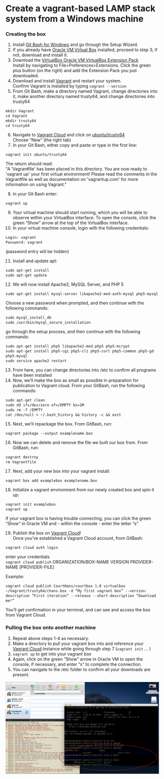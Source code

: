 # Create a vagrant-based LAMP stack system from a Windows machine

### Creating the box

1. Install [Git Bash for Windows](https://gitforwindows.org/) and go through the Setup Wizard.
2. If you already have [Oracle VM Virtual Box](https://www.virtualbox.org) installed, proceed to step 3; if not, download and install it. 
3. Download the [VirtualBox Oracle VM VirtualBox Extension Pack](https://www.virtualbox.org/wiki/Downloads)</br>
Install by navigating to File>Preferences>Extensions. Click the green plus button (on the right) and add the Extension Pack you just downloaded.
4. Download and install [Vagrant](https://www.vagrantup.com/downloads) and restart your system.</br>
Confirm Vagrant is installed by typing</b>
`vagrant --version`</br>
5. From Git Bash, make a directory named Vagrant, change directories into it, make another directory named trusty64, and change directories into trusty64
```
mkdir Vagrant
cd Vagrant
mkdir trusty64
cd trusty64
```
6. Navigate to [Vagrant Cloud](https://app.vagrantup.com/boxes/search) and click on [ubuntu/trusty64](https://app.vagrantup.com/ubuntu/boxes/trusty64)</br>
Choose “New” (the right tab)
7. In your Git Bash, either copy and paste or type in the first line:</br>
```
vagrant init ubuntu/trusty64
```
The return should read:</br>
"A ‘Vagrantfile' has been placed in this directory. You are now ready to 'vagrant up' your first virtual environment! Please read the comments in the Vagrantfile as well as documentation on 'vagrantup.com' for more information on using Vagrant."

8. In your Git Bash enter:
```
vagrant up
```
9. Your virtual machine should start running, which you will be able to observe within your VirtualBox interface. To open the console, click the green “Show” arrow at the top of the VirtualBox interface.
10. In your virtual machine console, login with the following credentials:</br>
```
Login: vagrant
Password: vagrant
```
(password entry will be hidden)</br>

11. Install and update apt:
```
sudo apt-get install
sudo apt-get update
```
12. We will now install Apache2, MySQL Server, and PHP 5
```sudo apt-get install apache2
sudo apt-get install mysql-server libapache2-mod-auth-mysql php5-mysql
```
Choose a new password when prompted, and then continue with the following commands:</br>
```
sudo mysql_install_db
sudo /usr/bin/mysql_secure_installation
```
go through the setup process, and then continue with the following commands:</br>
```
sudo apt-get install php5 libapache2-mod-php5 php5-mcrypt
sudo apt-get install php5-cgi php5-cli php5-curl php5-common php5-gd php5-mysql
sudo service apache2 restart
```
13. From here, you can change directories into /etc to confirm all programs have been installed 
14. Now, we’ll make the box as small as possible in preparation for publication to Vagrant cloud. From your GitBash, run the following commands:
```
sudo apt-get clean
sudo dd if=/dev/zero of=/EMPTY bs=1M
sudo rm -f /EMPTY
cat /dev/null > ~/.bash_history && history -c && exit
```
15. Next, we’ll repackage the box. From GitBash, run:
```
vagrant package --output examplename.box
```
16. Now we can delete and remove the file we built our box from. From GitBash, run:
```
vagrant destroy
rm Vagrantfile
```
17. Next, add your new box into your vagrant install:
```
vagrant box add examplebox examplename.box
```
18. Initialize a vagrant environment from our newly created box and spin it up:
```
vagrant init examplebox
vagrant up
```
If your vagrant box is having trouble connecting, you can click the green “Show” in Oracle VM and - within the console - enter the letter “s”

19. Publish the box on [Vagrant Cloud](https://app.vagrantup.com/)!</br>
Once you’ve established a Vagrant Cloud account, from GitBash:</br>
```
vagrant cloud auth login
```
enter your credentials</br>
`vagrant cloud publish` ORGANIZATION/BOX-NAME VERSION PROVIDER-NAME [PROVIDER-FILE]

Example:</br> 
```
vagrant cloud publish CourtHans/courtbox 1.0 virtualbox ~/Vagrant/trusty64/chans.box -d “My first vagrant box” --version-description “First iteration” --release --short-description “Download me!”
```
You’ll get confirmation in your terminal, and can see and access the box from Vagrant Cloud.

### Pulling the box onto another machine

1. Repeat above steps 1-4 as necessary.
2. Make a directory to pull your vagrant box into and reference your [Vagrant Cloud](https://app.vagrantup.com/) instance while going through step 7 (`vagrant init` ... )
3. `vagrant up` to get into your vagrant box
4. Again, click on the green “Show” arrow in Oracle VM to open the console, if necessary, and enter “s” to complete the connection.
5. You can navigate to the /etc folder to confirm all your downloads are present.

![Success](images/vagrant_box.png)

